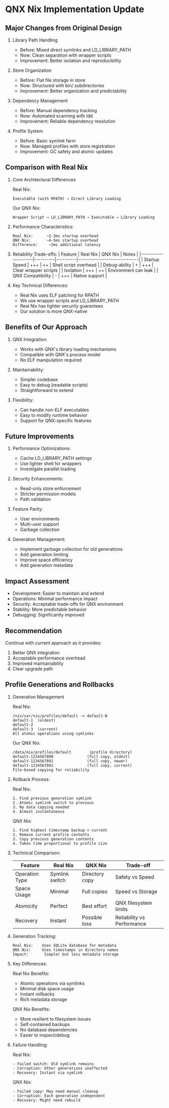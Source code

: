 # QNX Nix Implementation Update

## Major Changes from Original Design

1. Library Path Handling
   - Before: Mixed direct symlinks and LD_LIBRARY_PATH
   - Now: Clean separation with wrapper scripts
   - Improvement: Better isolation and reproducibility

2. Store Organization
   - Before: Flat file storage in store
   - Now: Structured with bin/ subdirectories
   - Improvement: Better organization and predictability

3. Dependency Management
   - Before: Manual dependency tracking
   - Now: Automated scanning with ldd
   - Improvement: Reliable dependency resolution

4. Profile System
   - Before: Basic symlink farm
   - Now: Managed profiles with store registration
   - Improvement: GC safety and atomic updates

## Comparison with Real Nix

1. Core Architectural Differences

   Real Nix:
   ```
   Executable (with RPATH) → Direct Library Loading
   ```

   Our QNX Nix:
   ```
   Wrapper Script → LD_LIBRARY_PATH → Executable → Library Loading
   ```

2. Performance Characteristics:
   ```
   Real Nix:      ~2-3ms startup overhead
   QNX Nix:       ~4-5ms startup overhead
   Difference:     ~2ms additional latency
   ```

3. Reliability Trade-offs:
   | Feature              | Real Nix | QNX Nix | Notes                        |
   |---------------------|----------|----------|------------------------------|
   | Startup Speed       | +++      | ++       | Shell script overhead       |
   | Debug-ability       | +        | +++      | Clear wrapper scripts       |
   | Isolation           | +++      | ++       | Environment can leak        |
   | QNX Compatibility   | -        | +++      | Native support              |

4. Key Technical Differences:
   - Real Nix uses ELF patching for RPATH
   - We use wrapper scripts and LD_LIBRARY_PATH
   - Real Nix has tighter security guarantees
   - Our solution is more QNX-native

## Benefits of Our Approach

1. QNX Integration:
   - Works with QNX's library loading mechanisms
   - Compatible with QNX's process model
   - No ELF manipulation required

2. Maintainability:
   - Simpler codebase
   - Easy to debug (readable scripts)
   - Straightforward to extend

3. Flexibility:
   - Can handle non-ELF executables
   - Easy to modify runtime behavior
   - Support for QNX-specific features

## Future Improvements

1. Performance Optimizations:
   - Cache LD_LIBRARY_PATH settings
   - Use lighter shell for wrappers
   - Investigate parallel loading

2. Security Enhancements:
   - Read-only store enforcement
   - Stricter permission models
   - Path validation

3. Feature Parity:
   - User environments
   - Multi-user support
   - Garbage collection

4. Generation Management:
   - Implement garbage collection for old generations
   - Add generation limiting
   - Improve space efficiency
   - Add generation metadata

## Impact Assessment

- Development: Easier to maintain and extend
- Operations: Minimal performance impact
- Security: Acceptable trade-offs for QNX environment
- Stability: More predictable behavior
- Debugging: Significantly improved

## Recommendation

Continue with current approach as it provides:
1. Better QNX integration
2. Acceptable performance overhead
3. Improved maintainability
4. Clear upgrade path

## Profile Generations and Rollbacks

1. Generation Management

   Real Nix:
   ```
   /nix/var/nix/profiles/default -> default-N
   default-1  (oldest)
   default-2
   default-3  (current)
   All atomic operations using symlinks
   ```

   Our QNX Nix:
   ```
   /data/nix/profiles/default        (profile directory)
   default-1234567890               (full copy, oldest)
   default-1234567891               (full copy, newer)
   default-1234567892               (full copy, current)
   File-based copying for reliability
   ```

2. Rollback Process:

   Real Nix:
   ```
   1. Find previous generation symlink
   2. Atomic symlink switch to previous
   3. No data copying needed
   4. Almost instantaneous
   ```

   QNX Nix:
   ```
   1. Find highest timestamp backup < current
   2. Remove current profile contents
   3. Copy previous generation contents
   4. Takes time proportional to profile size
   ```

3. Technical Comparison:

   | Feature              | Real Nix        | QNX Nix         | Trade-off                    |
   |---------------------|-----------------|-----------------|------------------------------|
   | Operation Type      | Symlink switch  | Directory copy  | Safety vs Speed             |
   | Space Usage         | Minimal         | Full copies     | Speed vs Storage            |
   | Atomicity          | Perfect         | Best effort     | QNX filesystem limits       |
   | Recovery           | Instant         | Possible loss   | Reliability vs Performance  |

4. Generation Tracking:
   ```
   Real Nix:    Uses SQLite database for metadata
   QNX Nix:     Uses timestamps in directory names
   Impact:       Simpler but less metadata storage
   ```

5. Key Differences:

   Real Nix Benefits:
   - Atomic operations via symlinks
   - Minimal disk space usage
   - Instant rollbacks
   - Rich metadata storage

   QNX Nix Benefits:
   - More resilient to filesystem issues
   - Self-contained backups
   - No database dependencies
   - Easier to inspect/debug

6. Failure Handling:

   Real Nix:
   ```
   - Failed switch: Old symlink remains
   - Corruption: Other generations unaffected
   - Recovery: Instant via symlink
   ```

   QNX Nix:
   ```
   - Failed copy: May need manual cleanup
   - Corruption: Each generation independent
   - Recovery: Might need rebuild
   ```
